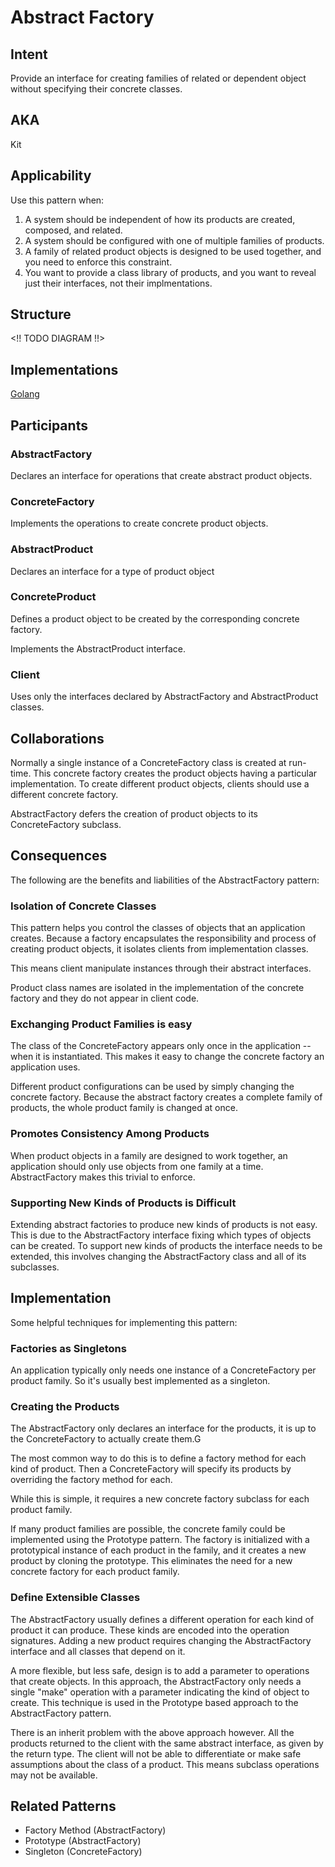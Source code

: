 # Abstract Factory

## Intent

Provide an interface for creating families of related or dependent object without specifying their concrete classes.

## AKA

Kit

## Applicability

Use this pattern when:

1. A system should be independent of how its products are created, composed, and related.
1. A system should be configured with one of multiple families of products.
1. A family of related product objects is designed to be used together, and you need to enforce this constraint.
1. You want to provide a class library of products, and you want to reveal just their interfaces, not their implmentations.

## Structure

<!! TODO DIAGRAM !!>

## Implementations

[Golang](/creational/code/go/)

## Participants

### AbstractFactory

Declares an interface for operations that create abstract product objects.

### ConcreteFactory

Implements the operations to create concrete product objects.

### AbstractProduct

Declares an interface for a type of product object

### ConcreteProduct

Defines a product object to be created by the corresponding concrete factory.

Implements the AbstractProduct interface.

### Client

Uses only the interfaces declared by AbstractFactory and AbstractProduct classes.

## Collaborations

Normally a single instance of a ConcreteFactory class is created at run-time.
This concrete factory creates the product objects having a particular implementation.
To create different product objects, clients should use a different concrete factory.

AbstractFactory defers the creation of product objects to its ConcreteFactory subclass.

## Consequences

The following are the benefits and liabilities of the AbstractFactory pattern:

### Isolation of Concrete Classes

This pattern helps you control the classes of objects that an application creates.
Because a factory encapsulates the responsibility and process of creating product objects, it isolates clients from implementation classes.

This means client manipulate instances through their abstract interfaces.

Product class names are isolated in the implementation of the concrete factory and they do not appear in client code.

### Exchanging Product Families is easy


The class of the ConcreteFactory appears only once in the application -- when it is instantiated.
This makes it easy to change the concrete factory an application uses.

Different product configurations can be used by simply changing the concrete factory.
Because the abstract factory creates a complete family of products, the whole product family is changed at once.

### Promotes Consistency Among Products

When product objects in a family are designed to work together, an application should only use objects from one family at a time.
AbstractFactory makes this trivial to enforce.

### Supporting New Kinds of Products is Difficult

Extending abstract factories to produce new kinds of products is not easy.
This is due to the AbstractFactory interface fixing which types of objects can be created.
To support new kinds of products the interface needs to be extended, this involves changing the AbstractFactory class and all of its subclasses.

## Implementation

Some helpful techniques for implementing this pattern:

### Factories as Singletons

An application typically only needs one instance of a ConcreteFactory per product family. So it's usually best implemented as a singleton.

### Creating the Products

The AbstractFactory only declares an interface for the products, it is up to the ConcreteFactory to actually create them.G

The most common way to do this is to define a factory method for each kind of product.
Then a ConcreteFactory will specify its products by overriding the factory method for each.

While this is simple, it requires a new concrete factory subclass for each product family.

If many product families are possible, the concrete family could be implemented using the Prototype pattern.
The factory is initialized with a prototypical instance of each product in the family, and it creates a new product by cloning the prototype.
This eliminates the need for a new concrete factory for each product family.

### Define Extensible Classes

The AbstractFactory usually defines a different operation for each kind of product it can produce.
These kinds are encoded into the operation signatures.
Adding a new product requires changing the AbstractFactory interface and all classes that depend on it.

A more flexible, but less safe, design is to add a parameter to operations that create objects.
In this approach, the AbstractFactory only needs a single "make" operation with a parameter indicating the kind of object to create.
This technique is used in the Prototype based approach to the AbstractFactory pattern.

There is an inherit problem with the above approach however.
All the products returned to the client with the same abstract interface, as given by the return type.
The client will not be able to differentiate or make safe assumptions about the class of a product.
This means subclass operations may not be available.

## Related Patterns

- Factory Method (AbstractFactory)
- Prototype (AbstractFactory)
- Singleton (ConcreteFactory)
